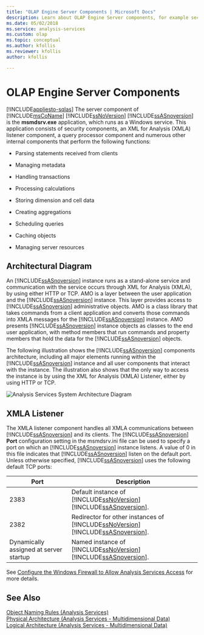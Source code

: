 ```yaml
---
title: "OLAP Engine Server Components | Microsoft Docs"
description: Learn about OLAP Engine Server components, for example security components, an XML for Analysis (XMLA) listener component, and a query processor component 
ms.date: 05/02/2018
ms.service: analysis-services
ms.custom: olap
ms.topic: conceptual
ms.author: kfollis
ms.reviewer: kfollis
author: kfollis

---
```

# OLAP Engine Server Components
[!INCLUDE[appliesto-sqlas](../../includes/appliesto-sqlas.md)]
  The server component of [!INCLUDE[msCoName](../../includes/msconame-md.md)] [!INCLUDE[ssNoVersion](../../includes/ssnoversion-md.md)] [!INCLUDE[ssASnoversion](../../includes/ssasnoversion-md.md)] is the **msmdsrv.exe** application, which runs as a Windows service. This application consists of security components, an XML for Analysis (XMLA) listener component, a query processor component and numerous other internal components that perform the following functions:  
  
-   Parsing statements received from clients  
  
-   Managing metadata  
  
-   Handling transactions  
  
-   Processing calculations  
  
-   Storing dimension and cell data  
  
-   Creating aggregations  
  
-   Scheduling queries  
  
-   Caching objects  
  
-   Managing server resources  
  
## Architectural Diagram  
 An [!INCLUDE[ssASnoversion](../../includes/ssasnoversion-md.md)] instance runs as a stand-alone service and communication with the service occurs through XML for Analysis (XMLA), by using either HTTP or TCP. AMO is a layer between the user application and the [!INCLUDE[ssASnoversion](../../includes/ssasnoversion-md.md)] instance. This layer provides access to [!INCLUDE[ssASnoversion](../../includes/ssasnoversion-md.md)] administrative objects. AMO is a class library that takes commands from a client application and converts those commands into XMLA messages for the [!INCLUDE[ssASnoversion](../../includes/ssasnoversion-md.md)] instance. AMO presents [!INCLUDE[ssASnoversion](../../includes/ssasnoversion-md.md)] instance objects as classes to the end user application, with method members that run commands and property members that hold the data for the [!INCLUDE[ssASnoversion](../../includes/ssasnoversion-md.md)] objects.  
  
 The following illustration shows the [!INCLUDE[ssASnoversion](../../includes/ssasnoversion-md.md)] components architecture, including all major elements running within the [!INCLUDE[ssASnoversion](../../includes/ssasnoversion-md.md)] instance and all user components that interact with the instance. The illustration also shows that the only way to access the instance is by using the XML for Analysis (XMLA) Listener, either by using HTTP or TCP.  
  
 ![Analysis Services System Architecture Diagram](../../../analysis-services/data-mining/media/analysisservicessystemarchitecture.png "Analysis Services System Architecture Diagram")  
  
## XMLA Listener  
 The XMLA listener component handles all XMLA communications between [!INCLUDE[ssASnoversion](../../includes/ssasnoversion-md.md)] and its clients. The [!INCLUDE[ssASnoversion](../../includes/ssasnoversion-md.md)] **Port** configuration setting in the msmdsrv.ini file can be used to specify a port on which an [!INCLUDE[ssASnoversion](../../includes/ssasnoversion-md.md)] instance listens. A value of 0 in this file indicates that [!INCLUDE[ssASnoversion](../../includes/ssasnoversion-md.md)] listen on the default port. Unless otherwise specified, [!INCLUDE[ssASnoversion](../../includes/ssasnoversion-md.md)] uses the following default TCP ports:  
  
|Port|Description|  
|----------|-----------------|  
|2383|Default instance of [!INCLUDE[ssNoVersion](../../includes/ssnoversion-md.md)] [!INCLUDE[ssASnoversion](../../includes/ssasnoversion-md.md)].|  
|2382|Redirector for other instances of [!INCLUDE[ssNoVersion](../../includes/ssnoversion-md.md)] [!INCLUDE[ssASnoversion](../../includes/ssasnoversion-md.md)].|  
|Dynamically assigned at server startup|Named instance of [!INCLUDE[ssNoVersion](../../includes/ssnoversion-md.md)] [!INCLUDE[ssASnoversion](../../includes/ssasnoversion-md.md)].|  
  
 See [Configure the Windows Firewall to Allow Analysis Services Access](../../../analysis-services/instances/configure-the-windows-firewall-to-allow-analysis-services-access.md) for more details.  
  
## See Also  
 [Object Naming Rules &#40;Analysis Services&#41;](../../../analysis-services/multidimensional-models/olap-physical/object-naming-rules-analysis-services.md)   
 [Physical Architecture &#40;Analysis Services - Multidimensional Data&#41;](../../../analysis-services/multidimensional-models/olap-physical/understanding-microsoft-olap-physical-architecture.md)   
 [Logical Architecture &#40;Analysis Services - Multidimensional Data&#41;](../../../analysis-services/multidimensional-models/olap-logical/understanding-microsoft-olap-logical-architecture.md)  
  
  
